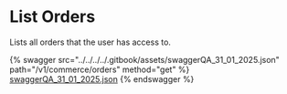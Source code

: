 # List Orders

Lists all orders that the user has access to.



{% swagger src="../../../../.gitbook/assets/swaggerQA_31_01_2025.json" path="/v1/commerce/orders" method="get" %}
[swaggerQA_31_01_2025.json](../../../../.gitbook/assets/swaggerQA_31_01_2025.json)
{% endswagger %}
